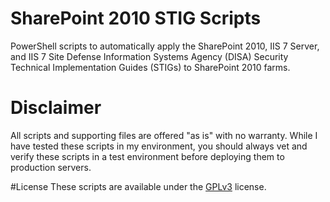 # SharePoint 2010 STIG Scripts
PowerShell scripts to automatically apply the SharePoint 2010, IIS 7 Server, and IIS 7 Site Defense Information Systems Agency (DISA) Security Technical Implementation Guides (STIGs) to SharePoint 2010 farms.

# Disclaimer
All scripts and supporting files are offered "as is" with no warranty. While I have tested these scripts in my environment, you should always vet and verify these scripts in a test environment before deploying them to production servers.

#License
These scripts are available under the [GPLv3](http://www.gnu.org/copyleft/gpl.html) license.
